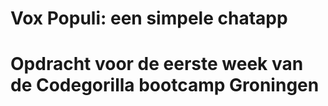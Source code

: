 # Vox Populi: een simpele chatapp 
# Opdracht voor de eerste week van de Codegorilla bootcamp Groningen

